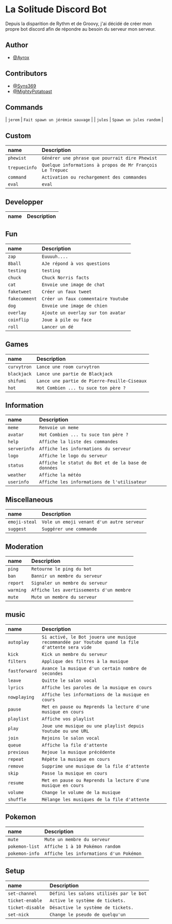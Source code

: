 # La Solitude Discord Bot

Depuis la disparition de Rythm et de Groovy,
j'ai décidé de créer mon propre bot discord afin de répondre au besoin du serveur mon serveur.

## Author

-   [@Ayrox](https://github.com/Ayrox)

## Contributors

-   [@Syns369](https://github.com/Syns369)
-   [@MightyPotatoast](https://github.com/MightyPotatoast)

## Commands
| `jerem` | `Fait spawn un jérémie sauvage` |
| `jules` | `Spawn un jules random` |

## Custom
 
 | name | Description | 
 | :------ | :------ | 
 | `phewist` | `Générer une phrase que pourrait dire Phewist` |
| `trepuecinfo` | `Quelque informations à propos de Mr François Le Trepuec` |
| `command` | `Activation ou rechargement des commandes` |
| `eval` | `eval` |

## Developper
 
 | name | Description | 
 | :------ | :------ | 
 
## Fun
 
 | name | Description | 
 | :------ | :------ | 
 | `zap` | `Euuuuh....` |
| `8ball` | `AJe répond à vos questions` |
| `testing` | `testing` |
| `chuck` | `Chuck Norris facts` |
| `cat` | `Envoie une image de chat` |
| `faketweet` | `Créer un faux tweet` |
| `fakecomment` | `Créer un faux commentaire Youtube` |
| `dog` | `Envoie une image de chien` |
| `overlay` | `Ajoute un overlay sur ton avatar` |
| `coinflip` | `Joue à pile ou face` |
| `roll` | `Lancer un dé` |

## Games
 
 | name | Description | 
 | :------ | :------ | 
 | `curvytron` | `Lance une room curvytron` |
| `blackjack` | `Lance une partie de Blackjack` |
| `shifumi` | `Lance une partie de Pierre-Feuille-Ciseaux` |
| `hot` | `Hot Combien ... tu suce ton père ?` |

## Information
 
 | name | Description | 
 | :------ | :------ | 
 | `meme` | `Renvoie un meme` |
| `avatar` | `Hot Combien ... tu suce ton père ?` |
| `help` | `Affiche la liste des commandes` |
| `serverinfo` | `Affiche les informations du serveur` |
| `logo` | `Affiche le logo du serveur` |
| `status` | `Affiche le statut du Bot et de la base de données` |
| `weather` | `Affiche la météo` |
| `userinfo` | `Affiche les informations de l'utilisateur` |

## Miscellaneous
 
 | name | Description | 
 | :------ | :------ | 
 | `emoji-steal` | `Vole un emoji venant d'un autre serveur` |
| `suggest` | `Suggérer une commande` |

## Moderation
 
 | name | Description | 
 | :------ | :------ | 
 | `ping` | `Retourne le ping du bot` |
| `ban` | `Bannir un membre du serveur` |
| `report` | `Signaler un membre du serveur` |
| `warming` | `Affiche les avertissements d'un membre` |
| `mute` | `Mute un membre du serveur` |

## music
 
 | name | Description | 
 | :------ | :------ | 
 | `autoplay` | `Si activé, le Bot jouera une musique recommandée par Youtube quand la file d'attente sera vide` |
| `kick` | `Kick un membre du serveur` |
| `filters` | `Applique des filtres à la musique` |
| `fastforward` | `Avance la musique d'un certain nombre de secondes` |
| `leave` | `Quitte le salon vocal` |
| `lyrics` | `Affiche les paroles de la musique en cours` |
| `nowplaying` | `Affiche les informations de la musique en cours` |
| `pause` | `Met en pause ou Reprends la lecture d'une musique en cours` |
| `playlist` | `Affiche vos playlist` |
| `play` | `Joue une musique ou une playlist depuis Youtube ou une URL` |
| `join` | `Rejoins le salon vocal` |
| `queue` | `Affiche la file d'attente` |
| `previous` | `Rejoue la musique précédente` |
| `repeat` | `Répète la musique en cours` |
| `remove` | `Supprime une musique de la file d'attente` |
| `skip` | `Passe la musique en cours` |
| `resume` | `Met en pause ou Reprends la lecture d'une musique en cours` |
| `volume` | `Change le volume de la musique` |
| `shuffle` | `Mélange les musiques de la file d'attente` |

## Pokemon
 
 | name | Description | 
 | :------ | :------ | 
 | `mute` | `Mute un membre du serveur` |
| `pokemon-list` | `Affiche 1 à 10 Pokémon random` |
| `pokemon-info` | `Affiche les informations d'un Pokémon` |

## Setup
 
 | name | Description | 
 | :------ | :------ | 
 | `set-channel` | `Défini les salons utilisés par le bot` |
| `ticket-enable` | `Active le système de tickets.` |
| `ticket-disable` | `Désactive le système de tickets.` |
| `set-nick` | `Change le pseudo de quelqu'un` |
